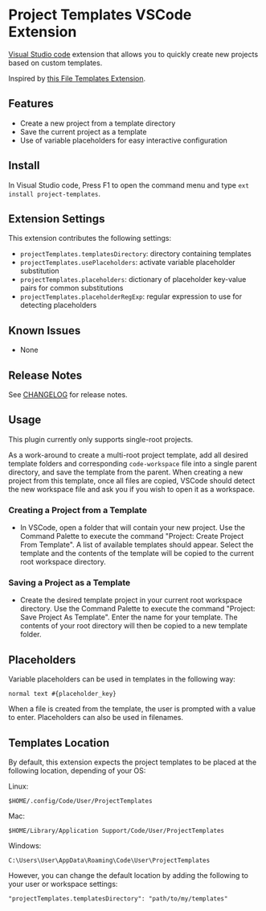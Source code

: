 
# Project Templates VSCode Extension

[Visual Studio code](https://code.visualstudio.com) extension that allows you to quickly create new projects based on custom templates. 

Inspired by [this File Templates Extension](https://github.com/brpaz/vscode-file-templates-ext).

## Features

* Create a new project from a template directory
* Save the current project as a template
* Use of variable placeholders for easy interactive configuration

<!-- ## Screenshots

![preview](images/preview01.jpg) -->

## Install

In Visual Studio code, Press F1 to open the command menu and type ```ext install project-templates```.

## Extension Settings

This extension contributes the following settings:

* `projectTemplates.templatesDirectory`: directory containing templates
* `projectTemplates.usePlaceholders`: activate variable placeholder substitution
* `projectTemplates.placeholders`: dictionary of placeholder key-value pairs for common substitutions
* `projectTemplates.placeholderRegExp`: regular expression to use for detecting placeholders

## Known Issues

* None

## Release Notes

See [CHANGELOG](./CHANGELOG.md) for release notes.


## Usage

This plugin currently only supports single-root projects.  

As a work-around to create a multi-root project template, add all desired template folders and corresponding `code-workspace` file into a single parent directory, and save the template from the parent.  When creating a new project from this template, once all files are copied, VSCode should detect the new workspace file and ask you if you wish to open it as a workspace.

### Creating a Project from a Template

* In VSCode, open a folder that will contain your new project.  Use the Command Palette to execute the command "Project: Create Project From Template".  A list of available templates should appear. Select the template and the contents of the template will be copied to the current root workspace directory.

### Saving a Project as a Template

* Create the desired template project in your current root workspace directory.  Use the Command Palette to execute the command "Project: Save Project As Template".  Enter the name for your template.  The contents of your root directory will then be copied to a new template folder.

## Placeholders

Variable placeholders can be used in templates in the following way:

```
normal text #{placeholder_key}
```

When a file is created from the template, the user is prompted with a value to enter.  Placeholders can also be used in filenames.

## Templates Location

By default, this extension expects the project templates to be placed at the following location, depending of your OS:

Linux:

```
$HOME/.config/Code/User/ProjectTemplates
```

Mac:

```
$HOME/Library/Application Support/Code/User/ProjectTemplates
```

Windows:

```
C:\Users\User\AppData\Roaming\Code\User\ProjectTemplates
```

However, you can change the default location by adding the following to your user or workspace settings:

```
"projectTemplates.templatesDirectory": "path/to/my/templates"
```






